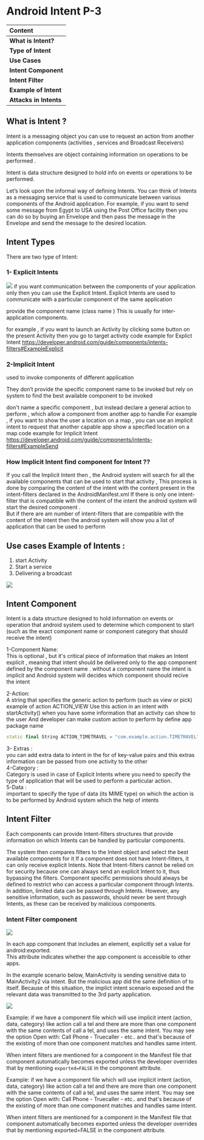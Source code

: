 # Android Intent P-3


| Content                |
|:---------------------- |
| **What is Intent?**    |
| **Type of Intent**     |
| **Use Cases**          |
| **Intent Component**   |
| **Intent Filter**      |
| **Example of Intent**  |
| **Attacks in Intents** |
                      

## What is Intent ?
Intent is a messaging object you can use to request an action from another application components (activities , services and Broadcast Receivers) 

Intents themselves are object containing information on operations to be performed .

Intent is data structure designed to hold info on events or operations to be performed.

Let’s look upon the informal way of defining Intents. You can think of Intents as a messaging service that is used to communicate between various components of the Android application.
 For example, if you want to send some message from Egypt to USA using the Post Office facility then you can do so by buying an Envelope and then pass the message in the Envelope and send the message to the desired location.
 
 
## Intent Types
 There are two type of Intent:
 
### 1- Explicit Intents
 ![](https://i.imgur.com/vd7pS0m.png)
if you want communication between the components of your application only then you can use the Explicit Intent.
Explicit Intents are used to communicate with a particular component of the same application

provide the component name (class name ) This is usually for inter-application components.

  for example , if you want to launch an Activity by clicking some button  on the present Activity then you go to target activity 
         code example for Explict Intent https://developer.android.com/guide/components/intents-filters#ExampleExplicit

### 2-Implicit Intent
used to invoke components of different application 

They don’t  provide the specific component name to be invoked but rely on system to find the best available component to be invoked


don't name a specific component , but instead declare a general action to perform , which allow a component from another app to handle 
For example , if you want to show the user a location on a map , you can use an implicit intent to request that another capable app show a specified location on a map 
code example for Implicit Intent   https://developer.android.com/guide/components/intents-filters#ExampleSend

### How Implicit Intent find component for Intent ??
If you call the Implicit Intent then , the Android system will search for all the available components that can be used to start that activity ,
This process is done by comparing the content of the intent with the content present in the intent-filters declared in the AndroidManifest.xml
If there is only one intent-filter that is compatible with the content of the intent the android system will start the desired component . <br/>
But if there are am number of intent-filters that are compatible with the content of the intent then the android system will show you a list of application that can be used to perform 

## Use cases Example  of Intents :
1. start Activity
2. Start a service
3. Delivering a broadcast 

![](https://i.imgur.com/qLfMfBM.png)

## Intent Component 

Intent is a data structure designed to hold information on events or operation that android system used to determine which component to start  (such as the exact component name or component category that should receive the intent)

1-Component Name:  <br/>
This is optional , but it's critical piece of information that makes an Intent explicit , meaning that intent should be delivered only to the app component defined by the component name .
without a component name the intent is implicit and Android system will decides which component should recive the intent  <br/>

2-Action: <br/>
A string that specifies the generic action to perform (such as view or pick)
example of action   ACTION_VIEW
Use this action in an intent with startActivity()  when you have some information that an activity can show to the user And developer can make custom action  to perform  by define app package name
```c++
static final String ACTION_TIMETRAVEL = "com.example.action.TIMETRAVEL";
```
3- Extras :  <br/>
you can add extra data to intent in the for of key-value pairs and this extras information can be passed from one activity to the other <br/>
4-Category :  <br/>
Category is used in case of Explicit Intents where you need to specify the type of application that will be used to perform a particular action.  <br/>
5-Data : <br/>
important to specify the type of data (its MIME type) on which the action is to be performed by Android system which the help of intents  <br/>
 
## Intent Filter
Each components can provide Intent-filters   structures that provide information on which Intents can be handled by particular components.

The system then compares filters to the Intent object and select the best available components for it 
If a component does not have Intent-filters, it can only receive explicit Intents.
Note that Intent-filters cannot be relied on for security because one can always send an explicit Intent to it, thus bypassing the filters. 
Component specific permissions should always be defined to restrict who can access a particular component through Intents. In addition, limited data can be passed through Intents. 
However, any sensitive information, such as passwords, should never be sent through Intents, as these can be received by malicious components. 

### Intent Filter component

![](https://i.imgur.com/191sWkn.png)

In each app component that includes an <intent-filter> element,
 explicitly set a value for android:exported.<br/>
 This attribute indicates whether the app component is accessible to other apps.
    
In the example scenario below, MainActivity is sending sensitive data to MainActivity2 via intent. But the malicious app did the same definition of <intent-filter> to itself. Because of this situation, the implict intent scenario exposed and the relevant data was transmitted to the 3rd party application.    

![](https://i.imgur.com/2TU79n9.png)

Example: if we have a component file which will use implicit intent (action, data, category) like action call a tel and there are more than one component with the same contents of call a tel, and uses the same intent. You may see the option Open with: Call Phone - Truecaller - etc.. and that's because of the existing of more than one component matches and handles same intent.

When intent filters are mentioned for a component in the Manifest file that component automatically becomes exported unless the developer overrides that by mentioning `exported=FALSE` in the component attribute.
    
Example: if we have a component file which will use implicit intent (action, data, category) like action call a tel and there are more than one component with the same contents of call a tel, and uses the same intent. You may see the option Open with: Call Phone - Truecaller - etc.. and that's because of the existing of more than one component matches and handles same intent.

When intent filters are mentioned for a component in the Manifest file that component automatically becomes exported unless the developer overrides that by mentioning exported=FALSE in the component attribute.

